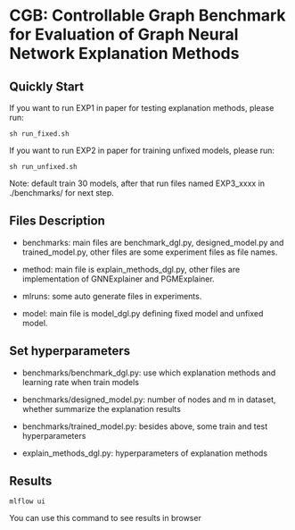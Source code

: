 # CGB: Controllable Graph Benchmark for Evaluation of Graph Neural Network Explanation Methods

## Quickly Start
If you want to run EXP1 in paper for testing explanation methods, please run:
```
sh run_fixed.sh
```
If you want to run EXP2 in paper for training unfixed models, please run:
```
sh run_unfixed.sh
```
Note: default train 30 models, after that run files named EXP3_xxxx in ./benchmarks/ for next step.

## Files Description
* benchmarks: main files are benchmark_dgl.py, designed_model.py and trained_model.py, other files are some experiment files as file names.

* method: main file is explain_methods_dgl.py, other files are implementation of GNNExplainer and PGMExplainer.

* mlruns: some auto generate files in experiments.

* model: main file is model_dgl.py defining fixed model and unfixed model.

## Set hyperparameters
* benchmarks/benchmark_dgl.py: use which explanation methods and learning rate when train models

* benchmarks/designed_model.py: number of nodes and m in dataset, whether summarize the explanation results

* benchmarks/trained_model.py: besides above, some train and test hyperparameters

* explain_methods_dgl.py: hyperparameters of explanation methods

## Results
```
mlflow ui
```
You can use this command to see results in browser
